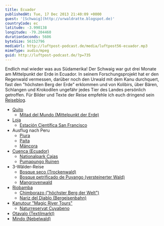 ```yaml
---
title: Ecuador
publishedAt: Tue, 17 Dec 2013 21:40:09 +0000
guest: '[Schwaig](http://urwaldratte.blogspot.de)'
countryCode: ec
latitude: -3.990138
longitude: -79.204460
durationSeconds: 5606
byteSize: 56152796
mediaUrl: http://luftpost-podcast.de/media/luftpost56-ecuador.mp3
mimeType: audio/mpeg
guid: http://luftpost-podcast.de/?p=735
---
```


Endlich mal wieder was aus Südamerika! Der Schwaig war gut drei Monate am Mittelpunkt der Erde in Ecuador. In seinem Forschungsprojekt hat er den Regenwald vermessen, darüber noch den Urwald mit dem Kanu durchquert, fast den "höchsten Berg der Erde" erklommen und von Kolibirs, über Bären, Schlangen und Krokodilen ungefähr jedes Tier des Landes persönlich getroffen. Für Bilder und Texte der Reise empfehle ich euch dringend sein [Reiseblog](http://urwaldratte.blogspot.de). 
* [Quito](http://de.wikipedia.org/wiki/Quito)  
   * [Mitad del Mundo (Mittelpunkt der Erde)](http://de.wikipedia.org/wiki/Mitad%5Fdel%5FMundo)
* [Loja](http://de.wikipedia.org/wiki/Loja%5F%28Ecuador%29)  
   * [Estación Científica San Francisco](http://www.naturalezaycultura.org/spanish/htm/ecuador/areas-andes-sanfran.htm)
* Ausflug nach Peru  
   * [Piura](http://de.wikipedia.org/wiki/Piura%5F%28Stadt%29)  
   * [Paita](http://de.wikipedia.org/wiki/Paita)  
   * [Máncora](http://de.wikipedia.org/wiki/M%C3%A1ncora)
* [Cuenca (Ecuador)](http://de.wikipedia.org/wiki/Cuenca%5F%28Ecuador%29)  
   * [Nationalpark Cajas](http://de.wikipedia.org/wiki/Nationalpark%5FCajas)  
   * [Pumapungo Ruinen](http://www.wsimagazine.com/de/diaries/report/travel/pumapungo-ruinen%5F20131210081541.html#.UrC8zJEvv8s)
* 3-Wälder-Reise  
   * [Bosque seco (Trockenwald)](http://es.wikipedia.org/wiki/Bosque%5Fseco)  
   * [Bosque petrificado de Puyango (versteinerter Wald)](http://es.wikipedia.org/wiki/Bosque%5Fpetrificado%5Fde%5FPuyango)  
   * [Mangrovenwald](http://urwaldratte.blogspot.de/2012/10/machala-chambeli-mangrovenwald.html)
* [Riobamba](http://de.wikipedia.org/wiki/Riobamba)  
   * [Chimborazo ("höchster Berg der Welt")](http://de.wikipedia.org/wiki/Chimborazo)  
   * [Nariz del Diablo (Bergeisenbahn)](http://de.wikipedia.org/wiki/Nariz%5Fdel%5FDiablo)
* [Kanutour "Magic River Tours"](http://www.magicrivertours.com/)  
   * [Naturreservat Cuyabeno](http://de.wikipedia.org/wiki/Naturreservat%5FCuyabeno)
* [Otavalo (Textilmarkt)](http://de.wikipedia.org/wiki/Otavalo)
* [Mindo (Nebelwald)](http://de.wikipedia.org/wiki/Mindo)
